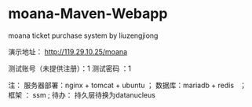 # moana-Maven-Webapp
moana ticket purchase system by liuzengjiong

演示地址： 
http://119.29.10.25/moana

测试账号（未提供注册）：1
测试密码 ：1




注：
服务器部署：nginx + tomcat + ubuntu  ； 
数据库：mariadb + redis   ；   
框架 ： ssm    ;
待办：
持久层待换为datanucleus
